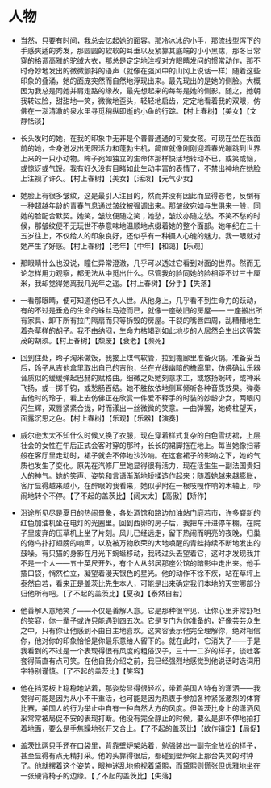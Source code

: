 # 人物

- 当然，只要有时间，我总会忆起她的面容。那冷冰冰的小手，那流线型泻下的手感爽适的秀发，那圆圆的软软的耳垂以及紧靠其底端的小小黑痣，那冬日常穿的格调高雅的驼绒大衣，那总是定定地注视对方眼睛发问的惯常动作，那不时奇妙地发出的微微颤抖的语声（就像在强风中的山冈上说话一样）随着这些印象的叠涌，她的面庞突然而自然地浮现出来。最先现出的是她的侧脸。大概因为我总是同她并肩走路的缘故，最先想起来的每每是她的侧影。随之，她朝我转过脸，甜甜地一笑，微微地歪头，轻轻地启齿，定定地看着我的双眼，仿佛在一泓清澈的泉水里寻觅稍纵即逝的小鱼的行踪。【村上春树】【美女】【文静恬淡】

- 长头发时的她，在我的印象中无非是个普普通通的可爱女孩。可现在坐在我面前的她，全身迸发出无限活力和蓬勃生机，简直就像刚刚迎着春光蹦跳到世界上来的一只小动物。眸子宛如独立的生命体那样快活地转动不已，或笑或恼，或惊讶或气馁。我有好久没有目睹如此生动丰富的表情了，不禁出神地在她脸上注视了许久。【村上春树】【美女】【活泼】【元气少女】

- 她脸上有很多皱纹，这是最引人注目的，然而并没有因此而显得苍老，反倒有一种超越年龄的青春气息通过皱纹被强调出来。那皱纹宛如与生俱来一般，同她的脸配合默契。她笑，皱纹便随之笑；她愁，皱纹亦随之愁。不笑不愁的时候，那皱纹便不无玩世不恭意味地温顺地点缀着她的整个面部。她年纪在三十五岁往上，不仅给人的印象良好，还似乎有一种摄人心魄的魅力。我一眼就对她产生了好感。【村上春树】【老年】【中年】【和蔼】【乐观】

- 那眼睛什么也没说，瞳仁异常澄澈，几乎可以透过它看到对面的世界。然而无论怎样用力观察，都无法从中觅出什么。尽管我的脸同她的脸相距不过三十厘米，我却觉得她离我几光年之遥。【村上春树】【分手】【失落】

- 一看那眼睛，便可知道他已不久人世。从他身上，几乎看不到生命力的跃动，有的不过是垂危的生命的蛛丝马迹而已，就像一座破旧的房屋—— 一座搬出所有家具、卸下所有拉门隔扇而只等拆毁的房屋。干裂的嘴唇四周，乱糟糟地生着杂草样的胡子。我不由纳闷，生命力枯竭到如此地步的人居然会生出这等繁茂的胡须。【村上春树】【颓废】【衰老】【濒死】

- 回到住处，玲子淘米做饭，我接上煤气软管，拉到檐廊里准备火锅。准备妥当后，玲子从吉他盒里取出自己的吉他，坐在光线幽暗的檐廊里，仿佛确认乐器音质似的缓缓弹起巴赫的赋格曲。细微之处她刻意求工，或悠扬婉转，或神采飞扬，或一掷千钧，或愁肠百结。她不胜依依地侧耳倾听各种音质效果。弹奏吉他时的玲子，看上去仿佛正在欣赏一件爱不释手的时装的妙龄少女，两眼闪闪生辉，双唇紧紧合拢，时而漾出一丝微微的笑意。一曲弹罢，她倚柱望天，面露沉思之色。【村上春树】【乐观】【乐器】【演奏】

- 威尔逊太太不知什么时候又换了衣服，现在穿着样式复杂的白色雪纺裙，上层社会的女性在午后正式会客时穿的那种，长长的裙脚拖在地上。每当她像扫帚般在客厅里走动时，裙子就会不停地沙沙响。在这套裙子的影响之下，她的气质也发生了变化。原先在汽修厂里她显得很有活力，现在活生生一副法国贵妇人的神气。她的笑声、姿势和言语渐渐地矫揉造作起来；随着她越来越膨胀，客厅显得越来越小，在醉眼的我看来，她似乎附在一根吱嘎作响的木轴上，吵闹地转个不停。【了不起的盖茨比】【阔太太】【高傲】【矫作】

- 沿途所见尽是夏日的热闹景象，各处酒馆和路边加油站门庭若市，许多崭新的红色加油机坐在电灯的光圈里。回到西卵的房子后，我把车开进停车棚，在院子里废弃的压草机上坐了片刻。风儿已经远走，留下热闹而明亮的夜晚，归巢的倦鸟扑打翅膀的响声，以及被万物欣荣的大地唤醒的青蛙持续不断地发出的鼓噪。有只猫的身影在月光下蜿蜒移动，我转过头去望着它，这时才发现我并不是一个人——五十英尺开外，有个人从邻居那座公馆的暗影中走出来。他手插口袋，悄然伫立，凝望着漫天银色的星光。他的动作不徐不疾，站在草坪上泰然自若，看来正是盖茨比先生本人，可能是出来确定我们本地的天空哪部分归他所有吧。【了不起的盖茨比】【夏夜】【泰然自若】

- 他善解人意地笑了——不仅是善解人意。它是那种很罕见、让你心里非常舒坦的笑容，你一辈子或许只能遇到四五次。它是专门为你准备的，好像芸芸众生之中，只有你让他感到不由自主地喜欢。这笑容表示他完全理解你，绝对相信你，他对你的印象恰恰是你最乐意给人留下的。就在此时，它消失了——于是我看到的不过是一个表现得很有风度的粗俗汉子，三十一二岁的样子，谈吐客套得简直有点可笑。在他自我介绍之前，我已经强烈地感觉到他说话时选词用字特别谨慎。【了不起的盖茨比】【笑容】

- 他在挡泥板上稳稳地站着，那姿势显得很轻松，带着美国人特有的潇洒——我觉得可能是因为从小不干重活，也可能是因为热衷于参加各种紧张激烈的体育比赛，美国人的行为举止中自有一种自然大方的风度。但盖茨比身上的潇洒风采常常被局促不安的表现打断。他没有完全静止的时候，要么是脚不停地拍打着地面，要么是手焦躁地张开又合上。【了不起的盖茨比】【故作镇定】【局促】

- 盖茨比两只手还在口袋里，背靠壁炉架站着，勉强装出一副完全放松的样子，甚至显得有点无精打采。他的头靠得很后，都碰到壁炉架上那台失灵的时钟了。他就摆着这个姿势，眼神迷乱地俯视着黛熙，而黛熙则慌张但优雅地坐在一张硬背椅子的边缘。【了不起的盖茨比】【失落】